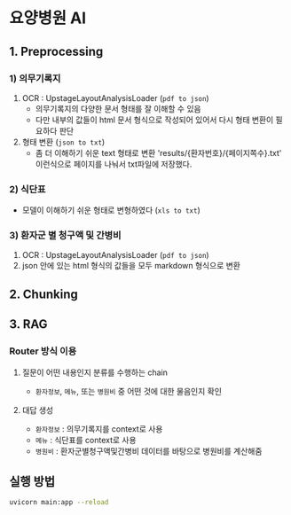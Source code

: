 # 요양병원 AI


## 1. Preprocessing

### 1) 의무기록지
1. OCR : UpstageLayoutAnalysisLoader (`pdf to json`)
    - 의무기록지의 다양한 문서 형태를 잘 이해할 수 있음
    - 다만 내부의 값들이 html 문서 형식으로 작성되어 있어서 다시 형태 변환이 필요하다 판단
2. 형태 변환 (`json to txt`)
    - 좀 더 이해하기 쉬운 text 형태로 변환
        'results/{환자번호}/{페이지쪽수}.txt' 이런식으로 페이지를 나눠서 txt파일에 저장했다.

### 2) 식단표
- 모델이 이해하기 쉬운 형태로 변형하였다 (`xls to txt`)


### 3) 환자군 별 청구액 및 간병비
1. OCR : UpstageLayoutAnalysisLoader (`pdf to json`)
2. json 안에 있는 html 형식의 값들을 모두 markdown 형식으로 변환


## 2. Chunking
## 3. RAG

### Router 방식 이용
1. 질문이 어떤 내용인지 분류를 수행하는 chain
    - `환자정보`, `메뉴`, 또는 `병원비` 중 어떤 것에 대한 물음인지 확인

2. 대답 생성
    - `환자정보` :  의무기록지를 context로 사용
    - `메뉴` : 식단표를 context로 사용
    - `병원비` : 환자군별청구액및간병비 데이터를 바탕으로 병원비를 계산해줌

## 실행 방법

```bash
uvicorn main:app --reload
```
